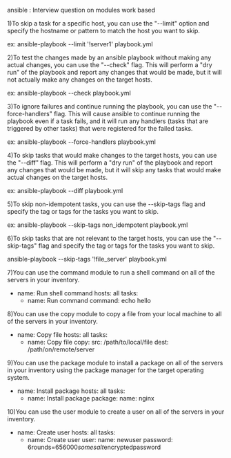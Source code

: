 ansible : Interview question on modules work based 

1)To skip a task for a specific host, you can use the "--limit" option
and specify the hostname or pattern to match the host you want to skip.

ex: ansible-playbook --limit '!server1' playbook.yml

2)To test the changes made by an ansible playbook without making any actual changes,
 you can use the "--check" flag. This will perform a "dry run" of the playbook and report any 
changes that would be made, but it will not actually make any changes on the target hosts.

ex: ansible-playbook --check playbook.yml

3)To ignore failures and continue running the playbook, you can use the "--force-handlers" flag.
This will cause ansible to continue running the playbook even if a task fails, and it will run
 any handlers (tasks that are triggered by other tasks) that were registered for the failed tasks.

ex: ansible-playbook --force-handlers playbook.yml

4)To skip tasks that would make changes to the target hosts, you can use the "--diff" flag.
 This will perform a "dry run" of the playbook and report any changes that would be made, 
but it will skip any tasks that would make actual changes on the target hosts.

ex: ansible-playbook --diff playbook.yml

5)To skip non-idempotent tasks, you can use the --skip-tags flag and specify the tag or tags for the tasks you want to skip.

ex: ansible-playbook --skip-tags non_idempotent playbook.yml

6)To skip tasks that are not relevant to the target hosts, you can use the "--skip-tags" flag and specify the tag or tags for the tasks you want to skip.

ansible-playbook --skip-tags '!file_server' playbook.yml

7)You can use the command module to run a shell command on all of the servers in your inventory.

- name: Run shell command
  hosts: all
  tasks:
    - name: Run command
      command: echo hello

      
8)You can use the copy module to copy a file from your local machine to all of the servers in your inventory.
         
- name: Copy file
  hosts: all
  tasks:
    - name: Copy file
      copy:
        src: /path/to/local/file
        dest: /path/on/remote/server

      

9)You can use the package module to install a package on all of the servers in your inventory using the package manager for the target operating system.

- name: Install package
  hosts: all
  tasks:
    - name: Install package
      package:
        name: nginx


      
10)You can use the user module to create a user on all of the servers in your inventory.

- name: Create user
  hosts: all
  tasks:
    - name: Create user
      user:
        name: newuser
        password: $6$rounds=656000$somesalt$encryptedpassword
